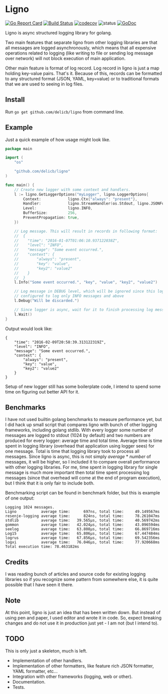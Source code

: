 # Ligno
[![Go Report Card](https://goreportcard.com/badge/github.com/delicb/ligno)](https://goreportcard.com/report/github.com/delicb/ligno)
[![Build Status](https://travis-ci.org/delicb/ligno.svg?branch=master)](https://travis-ci.org/delicb/ligno)
[![codecov](https://codecov.io/gh/delicb/ligno/branch/master/graph/badge.svg)](https://codecov.io/gh/delicb/ligno)
![status](https://img.shields.io/badge/status-beta-red.svg)
[![GoDoc](https://img.shields.io/badge/godoc-reference-blue.svg)](http://godoc.org/github.com/delicb/ligno)

Ligno is async structured logging library for golang.

Two main features that separate ligno from other logging libraries are that
all messages are logged asynchronously, which means that all expensive
operations related to logging (like writing to file or sending log message
over network) will not block execution of main application.

Other main feature is format of log record. Log record in ligno is just a
map holding key-value pairs. That's it. Because of this, records can be
formatted to any structured format (JSON, YAML, key=value) or to traditional
formats that we are used to seeing in log files.

## Install
Run `go get github.com/delicb/ligno` from command line.

## Example
Just a quick example of how usage might look like.
```go
package main

import (
	"os"

	"github.com/delicb/ligno"
)

func main() {
	// Create new logger with some context and handlers.
	l := ligno.GetLoggerOptions("myLogger", ligno.LoggerOptions{
		Context:            ligno.Ctx{"always": "present"},
		Handler:            ligno.StreamHandler(os.Stdout, ligno.JSONFormat(true)),
		Level:              ligno.INFO,
		BufferSize:         256,
		PreventPropagation: true,
	})

	// Log message. This will result in records in following format:
	//	{
	//    "time": "2016-01-07T01:06:10.937122038Z",
	//    "level": "INFO",
	//    "message": "Some event occurred.",
	//    "context": {
	//        "always": "present",
	//        "key": "value",
	//        "key2": "value2"
	//    }
	//	}
	l.Info("Some event occurred.", "key", "value", "key2", "value2")

	// Log message in DEBUG level, which will be ignored since this logger is
	// configured to log only INFO messages and above
	l.Debug("Will be discarded.")

	// Since logger is async, wait for it to finish processing log messages
	l.Wait()
}

```

Output would look like:
```
{
    "time": "2016-02-09T20:58:39.313122319Z",
    "level": "INFO",
    "message": "Some event occurred.",
    "context": {
        "always": "present",
        "key": "value",
        "key2": "value2"
    }
}
```

Setup of new logger still has some boilerplate code, I intend to spend some time on
figuring out better API for it.

## Benchmarks
I have not used builtin golang benchmarks to measure performance yet, but I did hack up small script
that compares ligno with bunch of other logging frameworks, including golang stdlib. With every logger 
some number of messages are logged to stdout (1024 by default) and two numbers are produced for every logger: 
average time and total time. Average time is time spent in logging library (overhead that application using
logger sees) for one message. Total is time that logging library took to process all messages. Since ligno is
async, this is not simply *average* * *number* of messages, it will be higher, so I included it to compare
overall performance with other logging libraries. For me, time spent in logging library for single message is
much more important then total time spent processing log messages (since that overhead will come at the end of
program execution), but I think that it is only fair to include both.

Benchmarking script can be found in benchmark folder, but this is example of one output:
```
Logging 1024 messages.
Ligno           average time:      697ns, total time:     49.149567ms
resenje-logging average time:      824ns, total time:     78.261047ms
stdlib          average time:   39.565µs, total time:     40.569742ms
gommon          average time:   42.024µs, total time:     43.096594ms
seelog          average time:   63.808µs, total time:     66.869716ms
Log15           average time:   65.806µs, total time:     67.447484ms
logrus          average time:   67.856µs, total time:     69.542356ms
logxi           average time:   76.046µs, total time:     77.920668ms
Total execution time: 78.463182ms
```

## Credits
I was reading bunch of articles and source code for existing logging libraries so if you
recognize some pattern from somewhere else, it is quite possible that I have seen it there.

## Note
At this point, ligno is just an idea that has been written down. But instead
of using pen and paper, I used editor and wrote it in code. So, expect breaking
changes and do not use it in production just yet - I am not (but I intend to).

## TODO
This is only just a skeleton, much is left.
- Implementation of other handlers.
- Implementation of other formatters, like feature rich JSON formatter, YAML formatter, etc...
- Integration with other frameworks (logging, web or other).
- Documentation.
- Tests.
